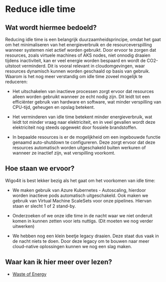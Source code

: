 # Reduce idle time

## Wat wordt hiermee bedoeld?
Reducing idle time is een belangrijk duurzaamheidsprincipe, omdat het gaat om het minimaliseren van het energieverbruik en de resourceverspilling wanneer systemen niet actief worden gebruikt. Door ervoor te zorgen dat resources, zoals virtuele machines of AKS nodes, niet onnodig draaien tijdens inactiviteit, kan er veel energie worden bespaard en wordt de CO2-uitstoot verminderd. Dit is vooral relevant in cloudomgevingen, waar resources dynamisch kunnen worden geschaald op basis van gebruik. Waarom is het nog meer verstandig om idle time zoveel mogelijk te reduceren:

- Het uitschakelen van inactieve processen zorgt ervoor dat resources alleen worden gebruikt wanneer ze echt nodig zijn. Dit leidt tot een efficiënter gebruik van hardware en software, wat minder verspilling van CPU-tijd, geheugen en opslag betekent.

- Het verminderen van idle time betekent minder energieverbruik, wat leidt tot minder vraag naar elektriciteit, en in veel gevallen wordt deze elektriciteit nog steeds opgewekt door fossiele brandstoffen.

- In bepaalde resources is er de mogelijkheid om een ingebouwde functie genaamd auto-shutdown te configureren. Deze zorgt ervoor dat deze resources automatisch worden uitgeschakeld buiten werkuren of wanneer ze inactief zijn, wat verspilling voorkomt.

## Hoe staan we ervoor?
Wigo4it is best lekker bezig als het gaat om het voorkomen van idle time:

- We maken gebruik van Azure Kubernetes - Autoscaling, hierdoor worden inactieve pods automatisch uitgeschakeld. Ook maken we gebruik van Virtual Machine ScaleSets voor onze pipelines. Hiervan staan er slecht 1 of 2 stand-by.

- Onderzoeken of we onze idle time in de nacht waar we niet onderuit komen in kunnen zetten voor iets nuttigs. (Dit moeten we nog verder uitwerken)

- We hebben nog een klein beetje legacy draaien. Deze staat dus vaak in de nacht niets te doen. Door deze legacy om te bouwen naar meer cloud-native oplossingen kunnen we nog een slag maken.

## Waar kan ik hier meer over lezen?
- <a href="https://www.computerweekly.com/feature/A-waste-of-energy-Dealing-with-idle-servers-in-the-datacentre">Waste of Energy</a>







